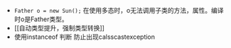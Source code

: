 - `Father o = new Sun();` 在使用多态时，o无法调用子类的方法，属性。编译时o是Father类型。
- [[自动类型提升，强制类型转换]]
- 使用instanceof 判断 防止出现calsscastexception